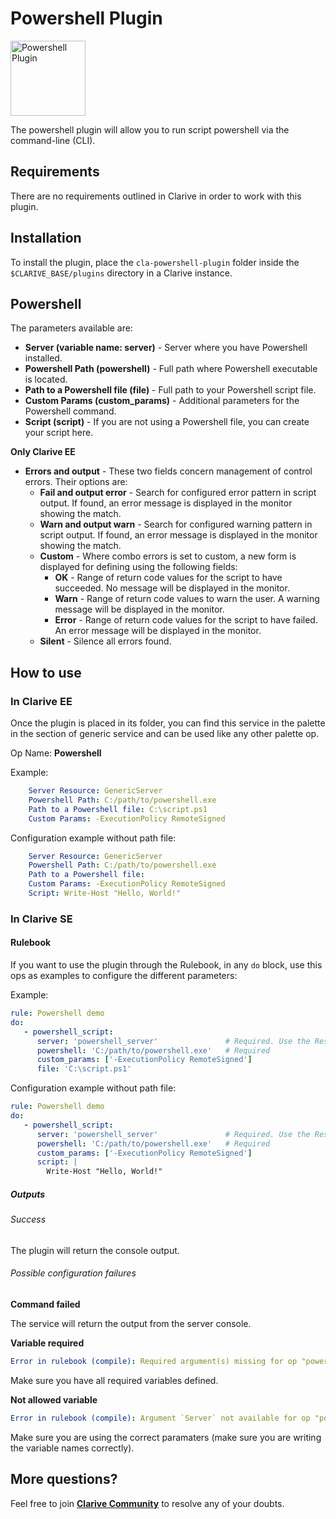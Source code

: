 # Powershell Plugin

<img src="https://cdn.rawgit.com/clarive/cla-powershell-plugin/master/public/icon/powershell.svg?sanitize=true" alt="Powershell Plugin" title="Powershell Plugin" width="120" height="120">

The powershell plugin will allow you to run script powershell via the command-line (CLI).

## Requirements

There are no requirements outlined in Clarive in order to work with this plugin.

## Installation

To install the plugin, place the `cla-powershell-plugin` folder inside the `$CLARIVE_BASE/plugins`
directory in a Clarive instance.

## Powershell

The parameters available are:

- **Server (variable name: server)** - Server where you have Powershell installed.
- **Powershell Path (powershell)** - Full path where Powershell executable is located.
- **Path to a Powershell file (file)** - Full path to your Powershell script file.
- **Custom Params (custom_params)** - Additional parameters for the Powershell command.
- **Script (script)** - If you are not using a Powershell file, you can create your script here.

**Only Clarive EE**

- **Errors and output** - These two fields concern management of control errors. Their options are:
   - **Fail and output error** - Search for configured error pattern in script output. If found, an error message is
     displayed in the monitor showing the match.
   - **Warn and output warn** - Search for configured warning pattern in script output. If found, an error message is
     displayed in the monitor showing the match.
   - **Custom** - Where combo errors is set to custom, a new form is displayed for defining using the following fields:
      - **OK** - Range of return code values for the script to have succeeded. No message will be displayed in the
        monitor.
      - **Warn** - Range of return code values to warn the user. A warning message will be displayed in the monitor.
      - **Error** - Range of return code values for the script to have failed. An error message will be displayed in the
        monitor.
   - **Silent** - Silence all errors found.


## How to use

### In Clarive EE

Once the plugin is placed in its folder, you can find this service in the palette in the section of generic service and can be used like any other palette op.

Op Name: **Powershell**

Example:

```yaml
    Server Resource: GenericServer
    Powershell Path: C:/path/to/powershell.exe
    Path to a Powershell file: C:\script.ps1
    Custom Params: -ExecutionPolicy RemoteSigned
``` 

Configuration example without path file:

```yaml
    Server Resource: GenericServer
    Powershell Path: C:/path/to/powershell.exe
    Path to a Powershell file:
    Custom Params: -ExecutionPolicy RemoteSigned
    Script: Write-Host "Hello, World!"
``` 

### In Clarive SE

#### Rulebook

If you want to use the plugin through the Rulebook, in any `do` block, use this ops as examples to configure the different parameters:

Example:

```yaml
rule: Powershell demo
do:
   - powershell_script:
      server: 'powershell_server'               # Required. Use the Resource MID
      powershell: 'C:/path/to/powershell.exe'   # Required
      custom_params: ['-ExecutionPolicy RemoteSigned']
      file: 'C:\script.ps1'
```

Configuration example without path file:

```yaml
rule: Powershell demo
do:
   - powershell_script:
      server: 'powershell_server'               # Required. Use the Resource MID
      powershell: 'C:/path/to/powershell.exe'   # Required
      custom_params: ['-ExecutionPolicy RemoteSigned']
      script: |
        Write-Host "Hello, World!"
```

##### Outputs

###### Success

The plugin will return the console output.

###### Possible configuration failures

**Command failed**

The service will return the output from the server console.

**Variable required**

```yaml
Error in rulebook (compile): Required argument(s) missing for op "powershell_script": "server"
```

Make sure you have all required variables defined.

**Not allowed variable**

```yaml
Error in rulebook (compile): Argument `Server` not available for op "powershell_script"
```

Make sure you are using the correct paramaters (make sure you are writing the variable names correctly).

## More questions?

Feel free to join **[Clarive Community](https://community.clarive.com/)** to resolve any of your doubts.